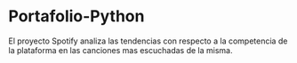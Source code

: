 # Portafolio-Python
El proyecto Spotify analiza las tendencias con respecto a la competencia de la plataforma en las canciones mas escuchadas de la misma.
